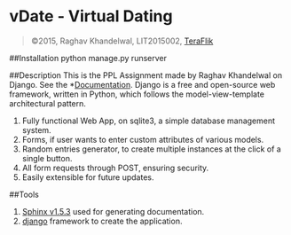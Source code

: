 # vDate - Virtual Dating
>&copy;2015, Raghav Khandelwal, LIT2015002, [TeraFlik](http://www.teraflik.com)

##Installation
    python manage.py runserver

##Description
This is the PPL Assignment made by Raghav Khandelwal on Django. See the *[Documentation](). 
Django is a free and open-source web framework, written in Python, which follows the model-view-template architectural pattern.

1. Fully functional Web App, on sqlite3, a simple database management system.
2. Forms, if user wants to enter custom attributes of various models.
3. Random entries generator, to create multiple instances at the click of a single button.
4. All form requests through POST, ensuring security.
5. Easily extensible for future updates.

##Tools
1. [Sphinx v1.5.3](http://www.sphinx-doc.org/en/stable/) used for generating documentation.
2. [django](https://www.djangoproject.com/) framework to create the application.
